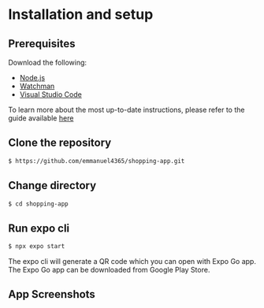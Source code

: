 # Installation and setup

## Prerequisites
Download the following:
- [Node.js](https://nodejs.org/en/download/prebuilt-installer)
- [Watchman](https://facebook.github.io/watchman/docs/install)
- [Visual Studio Code](https://code.visualstudio.com/download)

To learn more about the most up-to-date instructions, please refer to the guide available [here](https://reactnative.dev/docs/environment-setup?guide=native)

## Clone the repository
```sh
$ https://github.com/emmanuel4365/shopping-app.git
```
## Change directory
```sh
$ cd shopping-app
```
## Run expo cli
```sh
$ npx expo start
```
The expo cli will generate a QR code which you can open with Expo Go app. The Expo Go app can be downloaded from Google Play Store.

## App Screenshots
